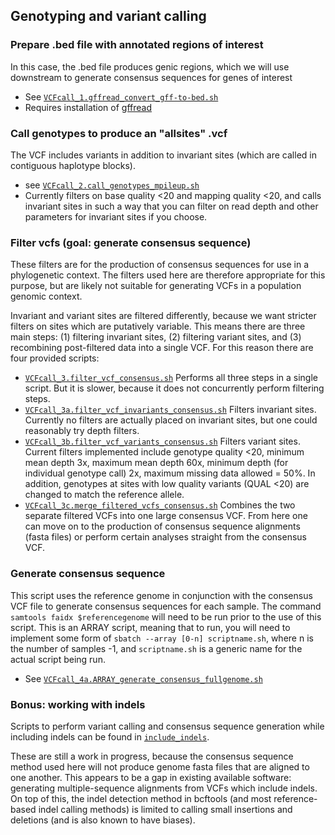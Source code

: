## Genotyping and variant calling


### Prepare .bed file with annotated regions of interest
In this case, the .bed file produces genic regions, which we will use downstream to generate consensus sequences for genes of interest

* See [`VCFcall_1.gffread_convert_gff-to-bed.sh`](VCFcall_1.gffread_convert_gff-to-bed.sh)
* Requires installation of [gffread](https://github.com/gpertea/gffread)



### Call genotypes to produce an "allsites" .vcf
The VCF includes variants in addition to invariant sites (which are called in contiguous haplotype blocks).

* see [`VCFcall_2.call_genotypes_mpileup.sh`](VCFcall_2.call_genotypes_mpileup.sh)
* Currently filters on base quality <20 and mapping quality <20, and calls invariant sites in such a way that you can filter on read depth and other parameters for invariant sites if you choose.



### Filter vcfs (goal: generate consensus sequence)
These filters are for the production of consensus sequences for use in a phylogenetic context. The filters used here are therefore appropriate for this purpose, but are likely not suitable for generating VCFs in a population genomic context.

Invariant and variant sites are filtered differently, because we want stricter filters on sites which are putatively variable. This means there are three main steps: (1) filtering invariant sites, (2) filtering variant sites, and (3) recombining post-filtered data into a single VCF. For this reason there are four provided scripts:

* [`VCFcall_3.filter_vcf_consensus.sh`](VCFcall_3.filter_vcf_consensus.sh) Performs all three steps in a single script. But it is slower, because it does not concurrently perform filtering steps.
* [`VCFcall_3a.filter_vcf_invariants_consensus.sh`](VCFcall_3a.filter_vcf_invariants_consensus.sh) Filters invariant sites. Currently no filters are actually placed on invariant sites, but one could reasonably try depth filters.
* [`VCFcall_3b.filter_vcf_variants_consensus.sh`](VCFcall_3b.filter_vcf_variants_consensus.sh) Filters variant sites. Current filters implemented include genotype quality <20, minimum mean depth 3x, maximum mean depth 60x, minimum depth (for individual genotype call) 2x, maximum missing data allowed = 50%. In addition, genotypes at sites with low quality variants (QUAL <20) are changed to match the reference allele.
* [`VCFcall_3c.merge_filtered_vcfs_consensus.sh`](VCFcall_3c.merge_filtered_vcfs_consensus.sh) Combines the two separate filtered VCFs into one large consensus VCF. From here one can move on to the production of consensus sequence alignments (fasta files) or perform certain analyses straight from the consensus VCF.



### Generate consensus sequence
This script uses the reference genome in conjunction with the consensus VCF file to generate consensus sequences for each sample. The command `samtools faidx $referencegenome` will need to be run prior to the use of this script. This is an ARRAY script, meaning that to run, you will need to implement some form of `sbatch --array [0-n] scriptname.sh`, where n is the number of samples -1, and `scriptname.sh` is a generic name for the actual script being run.
* See [`VCFcall_4a.ARRAY_generate_consensus_fullgenome.sh`](`VCFcall_4a.ARRAY_generate_consensus_fullgenome.sh`)



### Bonus: working with indels
Scripts to perform variant calling and consensus sequence generation while including indels can be found in [`include_indels`](include_indels/).

These are still a work in progress, because the consensus sequence method used here will not produce genome fasta files that are aligned to one another. This appears to be a gap in existing available software: generating multiple-sequence alignments from VCFs which include indels. On top of this, the indel detection method in bcftools (and most reference-based indel calling methods) is limited to calling small insertions and deletions (and is also known to have biases).



